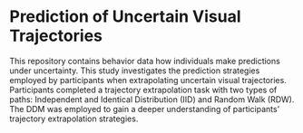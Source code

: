# Prediction of Uncertain Visual Trajectories



This repository contains behavior data how individuals make predictions under uncertainty. This study investigates the prediction strategies employed by participants when extrapolating uncertain visual trajectories. 
Participants completed a trajectory extrapolation task with two types of paths: Independent and Identical Distribution (IID) and Random Walk (RDW). 
The DDM was employed to gain a deeper understanding of participants’ trajectory extrapolation strategies.













